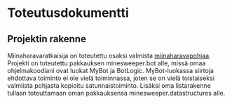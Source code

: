 # Toteutusdokumentti

## Projektin rakenne

Miinaharavaratkaisija on toteutettu osaksi valmista [miinaharavapohjaa](https://github.com/TiraLabra/minesweeper). Projekti on toteutettu pakkauksen minesweeper.bot alle, missä omaa ohjelmakoodiani ovat luokat MyBot ja BotLogic. MyBot-luokassa siirtoja ehdottava toiminto ei ole vielä toiminnassa, joten se on vielä toistaiseksi valmiista pohjasta kopioitu satunnaistoiminto. Lisäksi oma listarakenne tullaan toteuttamaan oman pakkauksensa minesweeper.datastructures alle.
